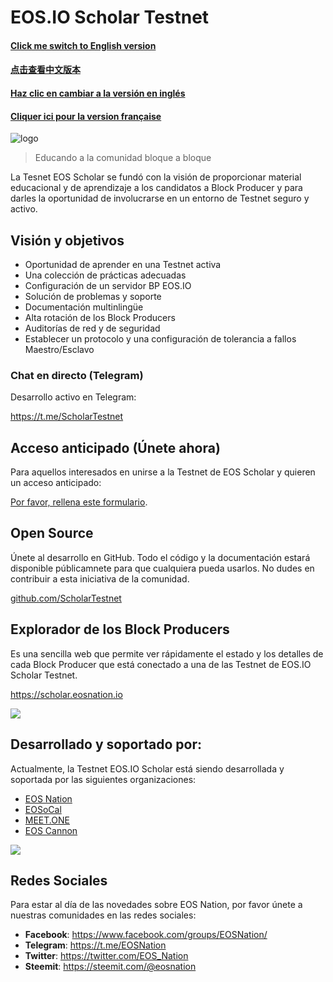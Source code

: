 # EOS.IO Scholar Testnet

#### [Click me switch to English version](README.md)
#### [点击查看中文版本](README-Chinese.md)
#### [Haz clic en cambiar a la versión en inglés](README-Spanish.md)
#### [Cliquer ici pour la version française](README-French.md)

![logo](https://steemitimages.com/DQmY3LuDiJEseTaHz31XQqW2gsX2r1PMaveCLv5ydaFCz6M/image.png)

> Educando a la comunidad bloque a bloque

La Tesnet EOS Scholar se fundó con la visión de proporcionar material educacional y de aprendizaje a los candidatos a Block Producer y para darles la oportunidad de involucrarse en un entorno de Testnet seguro y activo.

## Visión y objetivos

- Oportunidad de aprender en una Testnet activa
- Una colección de prácticas adecuadas
- Configuración de un servidor BP EOS.IO
- Solución de problemas y soporte
- Documentación multinlingüe
- Alta rotación de los Block Producers
- Auditorías de red y de seguridad
- Establecer un protocolo y una configuración de tolerancia a fallos Maestro/Esclavo

### Chat en directo (Telegram)

Desarrollo activo en Telegram:

https://t.me/ScholarTestnet

## Acceso anticipado (Únete ahora)

Para aquellos interesados en unirse a la Testnet de EOS Scholar y quieren un acceso anticipado:

[Por favor, rellena este formulario](https://docs.google.com/forms/d/1wUrzzyyzqQAPIGaikxrJEKq9iDnICO9bw4mkaXalu0Y).

## Open Source

Únete al desarrollo en GitHub. Todo el código y la documentación estará disponible públicamnete para que cualquiera pueda usarlos. No dudes en contribuir a esta iniciativa de la comunidad.

[github.com/ScholarTestnet](https://github.com/ScholarTestnet)

## Explorador de los Block Producers

Es una sencilla web que permite ver rápidamente el estado y los detalles de cada Block Producer que está conectado a una de las Testnet de EOS.IO Scholar Testnet.

https://scholar.eosnation.io

![](https://steemitimages.com/DQmeX1QWVnBRySX1XHerEKyBA6x4ZxLiH111y46c4YLQRYv/image.png)

## Desarrollado y soportado por:

Actualmente, la Testnet EOS.IO Scholar está siendo desarrollada y soportada por las siguientes organizaciones:

- [EOS Nation](https://eosnation.io)
- [EOSoCal](https://eosocal.io)
- [MEET.ONE](https://meet.one/en)
- [EOS Cannon](https://eoscannon.io)


![](https://steemitimages.com/DQmYnhbZa27rMWATX3pivecU5G2DtEKWoUNEZrtKkP3pqW8/image.png)

## Redes Sociales
Para estar al día de las novedades sobre EOS Nation, por favor únete a nuestras comunidades en las redes sociales:

- **Facebook**: https://www.facebook.com/groups/EOSNation/
- **Telegram**: https://t.me/EOSNation
- **Twitter**: https://twitter.com/EOS_Nation
- **Steemit**: https://steemit.com/@eosnation
